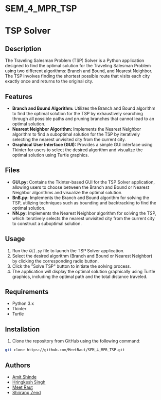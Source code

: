 # SEM_4_MPR_TSP
# TSP Solver

## Description
The Traveling Salesman Problem (TSP) Solver is a Python application designed to find the optimal solution for the Traveling Salesman Problem using two different algorithms: Branch and Bound, and Nearest Neighbor. The TSP involves finding the shortest possible route that visits each city exactly once and returns to the original city.

## Features
- **Branch and Bound Algorithm:** Utilizes the Branch and Bound algorithm to find the optimal solution for the TSP by exhaustively searching through all possible paths and pruning branches that cannot lead to an optimal solution.
- **Nearest Neighbor Algorithm:** Implements the Nearest Neighbor algorithm to find a suboptimal solution for the TSP by iteratively selecting the nearest unvisited city from the current city.
- **Graphical User Interface (GUI):** Provides a simple GUI interface using Tkinter for users to select the desired algorithm and visualize the optimal solution using Turtle graphics.

## Files
- **GUI.py:** Contains the Tkinter-based GUI for the TSP Solver application, allowing users to choose between the Branch and Bound or Nearest Neighbor algorithms and visualize the optimal solution.
- **BnB.py:** Implements the Branch and Bound algorithm for solving the TSP, utilizing techniques such as bounding and backtracking to find the optimal solution.
- **NN.py:** Implements the Nearest Neighbor algorithm for solving the TSP, which iteratively selects the nearest unvisited city from the current city to construct a suboptimal solution.

## Usage
1. Run the `GUI.py` file to launch the TSP Solver application.
2. Select the desired algorithm (Branch and Bound or Nearest Neighbor) by clicking the corresponding radio button.
3. Click the "Solve TSP" button to initiate the solving process.
4. The application will display the optimal solution graphically using Turtle graphics, including the optimal path and the total distance traveled.

## Requirements
- Python 3.x
- Tkinter
- Turtle

## Installation
1. Clone the repository from GitHub using the following command:
```bash
git clone https://github.com/MeetRaut/SEM_4_MPR_TSP.git
```
## Authors
- [Amit Shinde](https://github.com/Amit-Shinde4)
- [Hringkesh Singh](https://github.com/HringkeshSingh)
- [Meet Raut](https://github.com/MeetRaut)
- [Shrirang Zend](https://github.com/Shrirang-Zend)
